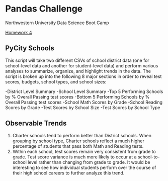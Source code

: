 # Pandas Challenge
Northwestern University Data Science Boot Camp

[Homework 4](https://nu.bootcampcontent.com/NU-Coding-Bootcamp/nu-chi-data-pt-08-2020-u-c/tree/master/02-Homework/04-Pandas/Instructions)

## PyCity Schools
This script will take two different CSVs of school district data (one for school-level data and another for student-level data) and perform various analyses to summarize, organize, and highlight trends in the data. The script is broken up into the following 8 major sections in order to reveal test scores, budgets, school types, and school sizes:

-District Level Summary
-School Level Summary
-Top 5 Performing Schools by % Overall Passing test scores
-Bottom 5 Performing Schools by % Overall Passing test scores
-School Math Scores by Grade
-School Reading Scores by Grade
-Test Scores by School Size
-Test Scores by School Type

## Observable Trends
1. Charter schools tend to perform better than District schools. When grouping by school type, Charter schools reflect a much higher percentage of students that pass both Math and Reading tests. 
2. Within each school, test scores remain very consistent from grade to grade. Test score variance is much more likely to occur at a school-to-school level rather than changing from grade to grade. It would be interesting to see how individual students perform over the course of their high school careers to further analyze this trend. 


